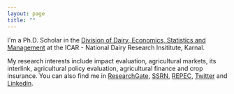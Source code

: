 ```yaml
---
layout: page
title: ""
---
```


I'm a Ph.D. Scholar in the [Division of Dairy, Economics, Statistics and Management](http://ndri.res.in/divisions/dairy-economics-statistics-and-management/) at the ICAR - National Dairy Research Insititute, Karnal.  

My research interests include impact evaluation, agricultural markets, its interlink, agricultural policy evaluation, agricultural finance and crop insurance.
You can also find me in [ResearchGate](https://www.researchgate.net/profile/A-G-Cariappa), [SSRN](https://papers.ssrn.com/sol3/cf_dev/AbsByAuth.cfm?per_id=4041770), [REPEC](https://ideas.repec.org/f/pca1474.html), [Twitter](https://twitter.com/AdeethCariappa) and [Linkedin](https://www.linkedin.com/in/a-g-adeeth-cariappa-550b7b15a/).
